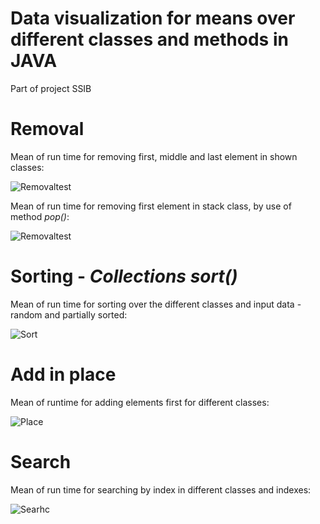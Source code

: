 # Data visualization for means over different classes and methods in JAVA
Part of project SSIB

# Removal 

Mean of run time for removing first, middle and last element in shown classes: 


![Removaltest](https://raw.githubusercontent.com/DennisVNilsson/datavizUAP/main/images/Borttagning/borttagningCombined.png?raw=true)

Mean of run time for removing first element in stack class, by use of method *pop()*: 


![Removaltest](https://raw.githubusercontent.com/DennisVNilsson/datavizUAP/main/images/Borttagning/BorttagningStackPop.png?raw=true)
 
 
 # Sorting - *Collections sort()* 

Mean of run time for sorting over the different classes and input data - random and partially sorted: 


![Sort](https://raw.githubusercontent.com/DennisVNilsson/datavizUAP/main/images/Sortering/sorteringCombinedCorrected.png?raw=true)


# Add in place 

Mean of runtime for adding elements first for different classes: 


![Place](https://raw.githubusercontent.com/DennisVNilsson/datavizUAP/main/images/Ins%C3%A4ttning/ins%C3%A4ttningCombinedFINAL2.png?raw=true)


# Search 


Mean of run time for searching by index in different classes and indexes: 


![Searhc](https://raw.githubusercontent.com/DennisVNilsson/datavizUAP/main/images/S%C3%B6kning/searchFinalALl.png?raw=true)
